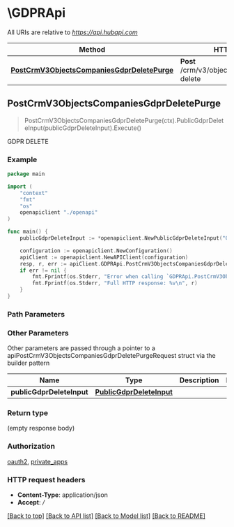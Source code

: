 # \GDPRApi

All URIs are relative to *https://api.hubapi.com*

Method | HTTP request | Description
------------- | ------------- | -------------
[**PostCrmV3ObjectsCompaniesGdprDeletePurge**](GDPRApi.md#PostCrmV3ObjectsCompaniesGdprDeletePurge) | **Post** /crm/v3/objects/companies/gdpr-delete | GDPR DELETE



## PostCrmV3ObjectsCompaniesGdprDeletePurge

> PostCrmV3ObjectsCompaniesGdprDeletePurge(ctx).PublicGdprDeleteInput(publicGdprDeleteInput).Execute()

GDPR DELETE



### Example

```go
package main

import (
    "context"
    "fmt"
    "os"
    openapiclient "./openapi"
)

func main() {
    publicGdprDeleteInput := *openapiclient.NewPublicGdprDeleteInput("ObjectId_example") // PublicGdprDeleteInput | 

    configuration := openapiclient.NewConfiguration()
    apiClient := openapiclient.NewAPIClient(configuration)
    resp, r, err := apiClient.GDPRApi.PostCrmV3ObjectsCompaniesGdprDeletePurge(context.Background()).PublicGdprDeleteInput(publicGdprDeleteInput).Execute()
    if err != nil {
        fmt.Fprintf(os.Stderr, "Error when calling `GDPRApi.PostCrmV3ObjectsCompaniesGdprDeletePurge``: %v\n", err)
        fmt.Fprintf(os.Stderr, "Full HTTP response: %v\n", r)
    }
}
```

### Path Parameters



### Other Parameters

Other parameters are passed through a pointer to a apiPostCrmV3ObjectsCompaniesGdprDeletePurgeRequest struct via the builder pattern


Name | Type | Description  | Notes
------------- | ------------- | ------------- | -------------
 **publicGdprDeleteInput** | [**PublicGdprDeleteInput**](PublicGdprDeleteInput.md) |  | 

### Return type

 (empty response body)

### Authorization

[oauth2](../README.md#oauth2), [private_apps](../README.md#private_apps)

### HTTP request headers

- **Content-Type**: application/json
- **Accept**: */*

[[Back to top]](#) [[Back to API list]](../README.md#documentation-for-api-endpoints)
[[Back to Model list]](../README.md#documentation-for-models)
[[Back to README]](../README.md)

